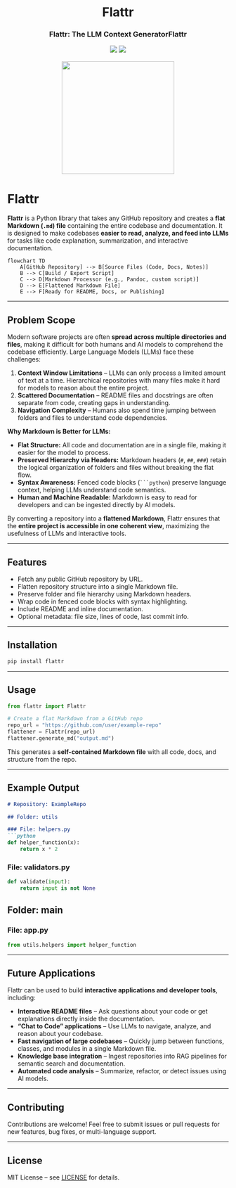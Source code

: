 <div align="center">
<h1 align="center"> Flattr </h1> 
<h3>Flattr: The LLM Context GeneratorFlattr</br></h3>
<img src="https://img.shields.io/badge/Progress-10%25-red"> <img src="https://img.shields.io/badge/Feedback-Welcome-green">
</br>
</br>
<kbd>
<img src="https://github.com/dimastatz/flattr/blob/main/flattr_logo.png?raw=true" width="256px"> 
</kbd>
</div>

# Flattr

**Flattr** is a Python library that takes any GitHub repository and creates a **flat Markdown (`.md`) file** containing the entire codebase and documentation. It is designed to make codebases **easier to read, analyze, and feed into LLMs** for tasks like code explanation, summarization, and interactive documentation.

```mermaid
flowchart TD
    A[GitHub Repository] --> B[Source Files (Code, Docs, Notes)]
    B --> C[Build / Export Script]
    C --> D[Markdown Processor (e.g., Pandoc, custom script)]
    D --> E[Flattened Markdown File]
    E --> F[Ready for README, Docs, or Publishing]
```

---

## Problem Scope

Modern software projects are often **spread across multiple directories and files**, making it difficult for both humans and AI models to comprehend the codebase efficiently. Large Language Models (LLMs) face these challenges:

1. **Context Window Limitations** – LLMs can only process a limited amount of text at a time. Hierarchical repositories with many files make it hard for models to reason about the entire project.
2. **Scattered Documentation** – README files and docstrings are often separate from code, creating gaps in understanding.
3. **Navigation Complexity** – Humans also spend time jumping between folders and files to understand code dependencies.

**Why Markdown is Better for LLMs:**

* **Flat Structure:** All code and documentation are in a single file, making it easier for the model to process.
* **Preserved Hierarchy via Headers:** Markdown headers (`#`, `##`, `###`) retain the logical organization of folders and files without breaking the flat flow.
* **Syntax Awareness:** Fenced code blocks (` ```python `) preserve language context, helping LLMs understand code semantics.
* **Human and Machine Readable:** Markdown is easy to read for developers and can be ingested directly by AI models.

By converting a repository into a **flattened Markdown**, Flattr ensures that the **entire project is accessible in one coherent view**, maximizing the usefulness of LLMs and interactive tools.

---

## Features

* Fetch any public GitHub repository by URL.
* Flatten repository structure into a single Markdown file.
* Preserve folder and file hierarchy using Markdown headers.
* Wrap code in fenced code blocks with syntax highlighting.
* Include README and inline documentation.
* Optional metadata: file size, lines of code, last commit info.

---

## Installation

```bash
pip install flattr
```

---

## Usage

```python
from flattr import Flattr

# Create a flat Markdown from a GitHub repo
repo_url = "https://github.com/user/example-repo"
flattener = Flattr(repo_url)
flattener.generate_md("output.md")
```

This generates a **self-contained Markdown file** with all code, docs, and structure from the repo.

---

## Example Output

````markdown
# Repository: ExampleRepo

## Folder: utils

### File: helpers.py
```python
def helper_function(x):
    return x * 2
````

### File: validators.py

```python
def validate(input):
    return input is not None
```

## Folder: main

### File: app.py

```python
from utils.helpers import helper_function
```

---

## Future Applications

Flattr can be used to build **interactive applications and developer tools**, including:

- **Interactive README files** – Ask questions about your code or get explanations directly inside the documentation.  
- **“Chat to Code” applications** – Use LLMs to navigate, analyze, and reason about your codebase.  
- **Fast navigation of large codebases** – Quickly jump between functions, classes, and modules in a single Markdown file.  
- **Knowledge base integration** – Ingest repositories into RAG pipelines for semantic search and documentation.  
- **Automated code analysis** – Summarize, refactor, or detect issues using AI models.

---

## Contributing

Contributions are welcome! Feel free to submit issues or pull requests for new features, bug fixes, or multi-language support.

---

## License

MIT License – see [LICENSE](LICENSE) for details.




